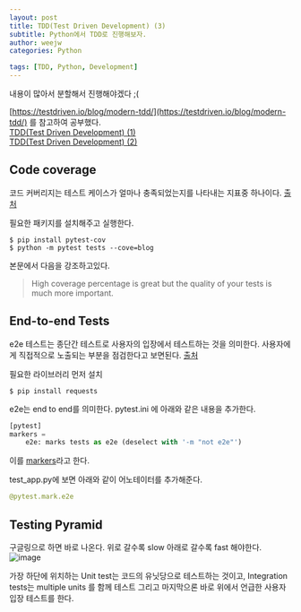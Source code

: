 ```yaml
---
layout: post
title: TDD(Test Driven Development) (3)
subtitle: Python에서 TDD로 진행해보자. 
author: weejw
categories: Python

tags: [TDD, Python, Development]
---
```


내용이 많아서 분할해서 진행해야겠다 ;(

[https://testdriven.io/blog/modern-tdd/](https://testdriven.io/blog/modern-tdd/) 를 참고하여 공부했다. <br>
[TDD(Test Driven Development) (1)](https://weejw.github.io/python/2022/03/29/python-TDD.html) <br>
[TDD(Test Driven Development) (2)](https://weejw.github.io/python/2022/04/06/python-TDD-2.html)


## Code coverage

코드 커버리지는 테스트 케이스가 얼마나 충족되었는지를 나타내는 지표중 하나이다. [출처](https://tecoble.techcourse.co.kr/post/2020-10-24-code-coverage/)

필요한 패키지를 설치해주고 실행한다.

```shell
$ pip install pytest-cov
$ python -m pytest tests --cove=blog
```

본문에서 다음을 강조하고있다.
> High coverage percentage is great but the quality of your tests is much more important.

## End-to-end Tests

e2e 테스트는 종단간 테스트로 사용자의 입장에서 테스트하는 것을 의미한다. 사용자에게 직접적으로 노출되는 부분을 점검한다고 보면된다. [출처](https://blog.hbsmith.io/e2e-test-%EC%95%8C%EC%95%84%EB%B3%B4%EA%B8%B0-3c524862469d)

필요한 라이브러리 먼저 설치
```shell
$ pip install requests
```
e2e는 end to end를 의미한다.
pytest.ini 에 아래와 같은 내용을 추가한다. <br>
```python
[pytest]
markers =
    e2e: marks tests as e2e (deselect with '-m "not e2e"')
```

이를 [markers](https://docs.pytest.org/en/stable/how-to/mark.html#registering-marks)라고 한다.

test_app.py에 보면 아래와 같이 어노테이터를 추가해준다.
```python
@pytest.mark.e2e
```

## Testing Pyramid   
구글링으로 하면 바로 나온다. 
위로 갈수록 slow 아래로 갈수록 fast 해야한다.
![image](https://user-images.githubusercontent.com/33684393/162364142-cddf7dd6-c145-4b21-9e6e-4b779f4e2104.png)

가장 하단에 위치하는 Unit test는 코드의 유닛당으로 테스트하는 것이고, Integration tests는 multiple units 를 함께 테스트 그리고 마지막으론 바로 위에서 언급한 사용자 입장 테스트를 한다. <br>

